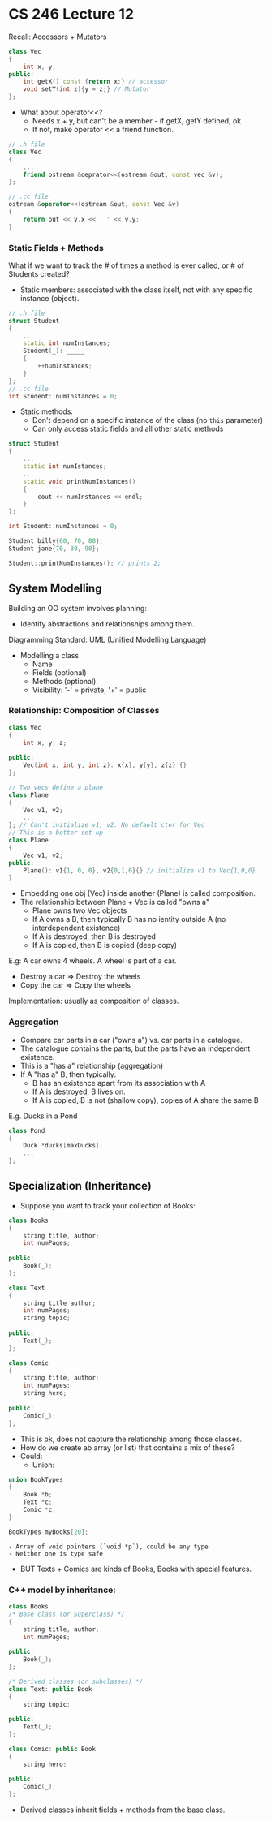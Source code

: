 # CS 246 Lecture 12
Recall: Accessors + Mutators

```c++
class Vec
{
    int x, y;
public:
    int getX() const {return x;} // accessor
    void setY(int z){y = z;} // Mutator
};
```
- What about operator<<?
    - Needs x + y, but can't be a member - if getX, getY defined, ok
    - If not, make operator << a friend function.
    
```c++
// .h file
class Vec
{
    ...
    friend ostream &oeprator<<(ostream &out, const vec &v);
};

// .cc file
ostream &operator<<(ostream &out, const Vec &v)
{
    return out << v.x << ' ' << v.y;
}
```
### Static Fields + Methods
What if we want to track the # of times a method is ever called, or # of Students created?
- Static members: associated with the class itself, not with any specific instance (object).

```c++
// .h file
struct Student
{
    ...
    static int numInstances;
    Student(_): _____ 
    {
        ++numInstances;
    }
};
// .cc file
int Student::numInstances = 0;
```
- Static methods: 
    - Don't depend on a specific instance of the class (no `this` parameter)
    - Can only access static fields and all other static methods
    
```c++
struct Student
{
    ...
    static int numIstances;
    ...
    static void printNumInstances()
    {
        cout << numInstances << endl;
    }
};

int Student::numInstances = 0;

Student billy{60, 70, 80};
Student jane{70, 80, 90};

Student::printNumInstances(); // prints 2;
```

## System Modelling
Building an OO system involves planning:
- Identify abstractions and relationships among them.

Diagramming Standard: UML (Unified Modelling Language)
- Modelling a class
    - Name
    - Fields (optional)
    - Methods (optional)
    - Visibility: '-' = private, '+' = public
    
### Relationship: Composition of Classes
```c++
class Vec
{
    int x, y, z;
    
public:
    Vec(int x, int y, int z): x{x}, y{y}, z{z} {}
};

// Two vecs define a plane
class Plane
{
    Vec v1, v2;
    ...
}; // Can't initialize v1, v2. No default ctor for Vec
// This is a better set up
class Plane
{
    Vec v1, v2;
public:
    Plane(): v1{1, 0, 0}, v2{0,1,0}{} // initialize v1 to Vec{1,0,0}
}
```
- Embedding one obj (Vec) inside another (Plane) is called composition.
- The relationship between Plane + Vec is called "owns a"
    - Plane owns two Vec objects
    - If A owns a B, then typically B has no ientity outside A (no interdependent existence)
    - If A is destroyed, then B is destroyed
    - If A is copied, then B is copied (deep copy)

E.g: A car owns 4 wheels. A wheel is part of a car.
- Destroy a car => Destroy the wheels
- Copy the car => Copy the wheels

Implementation: usually as composition of classes.

### Aggregation
- Compare car parts in a car ("owns a") vs. car parts in a catalogue.
- The catalogue contains the parts, but the parts have an independent existence.
- This is a "has a" relationship (aggregation)
- If A "has a" B, then typically:
    - B has an existence apart from its association with A
    - If A is destroyed, B lives on.
    - If A is copied, B is not (shallow copy), copies of A share the same B

E.g. Ducks in a Pond

```c++
class Pond
{
    Duck *ducks[maxDucks];
    ...
};
```

## Specialization (Inheritance)
- Suppose you want to track your collection of Books:

```c++
class Books
{
    string title, author;
    int numPages;
    
public:
    Book(_);
};

class Text
{
    string title author;
    int numPages;
    string topic;
    
public:
    Text(_);
};

class Comic
{
    string title, author;
    int numPages;
    string hero;
    
public:
    Comic(_);
};
```
- This is ok, does not capture the relationship among those classes.
- How do we create ab array (or list) that contains a mix of these?
- Could:
    - Union:
    
```c++
union BookTypes
{
    Book *b;
    Text *c;
    Comic *c;
}

BookTypes myBooks[20];
```
    - Array of void pointers (`void *p`), could be any type
    - Neither one is type safe
- BUT Texts + Comics are kinds of Books, Books with special features.

### C++ model by inheritance:
```c++
class Books
/* Base class (or Superclass) */
{
    string title, author;
    int numPages;
    
public:
    Book(_);
};

/* Derived classes (or subclasses) */
class Text: public Book
{
    string topic;
    
public:
    Text(_);
};

class Comic: public Book
{
    string hero;
    
public:
    Comic(_);
};
```
- Derived classes inherit fields + methods from the base class.